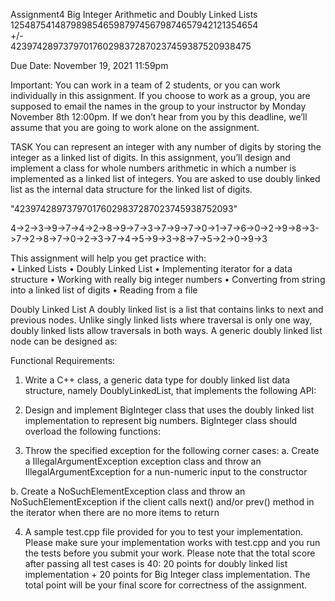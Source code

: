 Assignment4 
Big Integer Arithmetic and Doubly Linked Lists 125487541487989854659879745679874657942121354654  
+/-  
4239742897379701760298372870237459387520938475 
 
 
Due Date: November 19, 2021 11:59pm 
 
Important: You can work in a team of 2 students, or you can work individually in this 
assignment. If you choose to work as a group, you are supposed to email the names in 
the group to your instructor by Monday November 8th 12:00pm. If we don’t hear from 
you by this deadline, we’ll assume that you are going to work alone on the assignment. 
 
TASK 
You can represent an integer with any number of digits by storing the integer as a linked 
list of digits. In this assignment, you’ll design and implement a class for whole numbers 
arithmetic in which a number is implemented as a linked list of integers. You are asked 
to use doubly linked list as the internal data structure for the linked list of digits. 
 
 "423974289737970176029837287023745938752093" 
 
 
 4->2->3->9->7->4->2->8->9->7->3->7->9->7->0->1->7->6->0->2->9->8->3->7->2->8->7->0->2->3->7->4->5->9->3->8->7->5->2->0->9->3 
 
 
This assignment will help you get practice with:  
• Linked Lists 
• Doubly Linked List 
• Implementing iterator for a data structure 
• Working with really big integer numbers 
• Converting from string into a linked list of digits 
• Reading from a file 
 
Doubly Linked List 
A doubly linked list is a list that contains links to next and previous nodes. Unlike singly 
linked lists where traversal is only one way, doubly linked lists allow traversals in both 
ways. A generic doubly linked list node can be designed as:  

 Functional Requirements: 
1. Write a C++ class, a generic data type for doubly linked list data structure, 
namely DoublyLinkedList, that implements the following API: 
 
 
2. Design and implement BigInteger class that uses the doubly linked list 
implementation to represent big numbers. BigInteger class should overload 
the following functions: 
 
3. Throw the specified exception for the following corner cases: 
a. Create a IllegalArgumentException exception class and throw an 
IllegalArgumentException for a nun-numeric input to the 
constructor 
 
b. Create a NoSuchElementException class and throw an 
NoSuchElementException if the client calls next() and/or prev() 
method in the iterator when there are no more items to return 
 
4. A sample test.cpp file provided for you to test your implementation. Please make 
sure your implementation works with test.cpp and you run the tests before you 
submit your work. Please note that the total score after passing all test cases is 
40: 20 points for doubly linked list implementation + 20 points for Big Integer 
class implementation. The total point will be your final score for correctness of 
the assignment. 